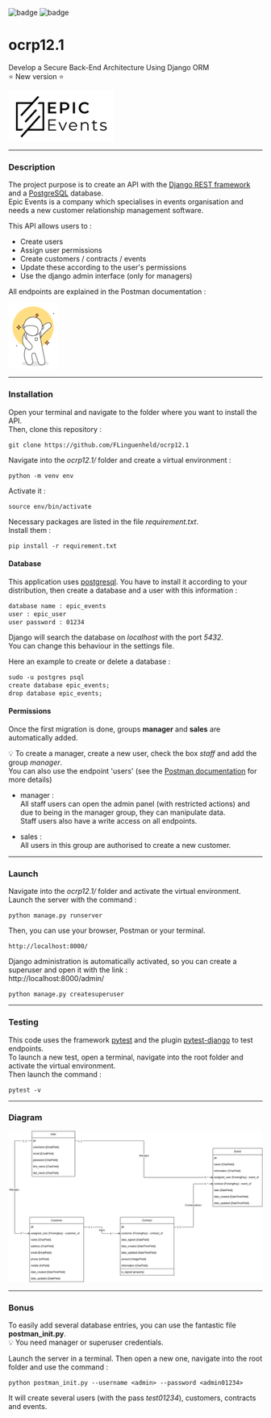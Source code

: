 ![badge](https://img.shields.io/static/v1?label=Project&nbsp;OC&message=12&color=blueviolet&style=for-the-badge)
![badge](https://img.shields.io/static/v1?label=Status&message=InProgress&color=blue&style=for-the-badge)

# ocrp12.1

Develop a Secure Back-End Architecture Using Django ORM  
⭐ New version ⭐

![Logo epicevents](https://raw.githubusercontent.com/FLinguenheld/ocrp12.1/main/logos/epicevents.png "Logo")


****
### Description
The project purpose is to create an API with the [Django REST framework](https://www.django-rest-framework.org) and a 
[PostgreSQL](https://www.postgresql.org) database.  
Epic Events is a company which specialises in events organisation and needs a new customer relationship management software.  

This API allows users to :

- Create users
- Assign user permissions
- Create customers / contracts / events
- Update these according to the user's permissions
- Use the django admin interface (only for managers)

All endpoints are explained in the Postman documentation :  

[![Logo PostMan](https://raw.githubusercontent.com/FLinguenheld/ocrp12.1/main/logos/postman.png "Postman")](https://documenter.getpostman.com/view/19051270/2s8YzXwLV1)

****
### Installation

Open your terminal and navigate to the folder where you want to install the API.  
Then, clone this repository :

    git clone https://github.com/FLinguenheld/ocrp12.1

Navigate into the *ocrp12.1/* folder and create a virtual environment :

    python -m venv env

Activate it :

    source env/bin/activate

Necessary packages are listed in the file *requirement.txt*.  
Install them :

    pip install -r requirement.txt


#### Database

This application uses [postgresql](https://www.postgresql.org). You have to install it according to your distribution, then 
create a database and a user with this information :

    database name : epic_events
    user : epic_user
    user password : 01234

Django will search the database on *localhost* with the port *5432*.  
You can change this behaviour in the settings file.

Here an example to create or delete a database :

    sudo -u postgres psql
    create database epic_events;
    drop database epic_events;

#### Permissions

Once the first migration is done, groups **manager** and **sales** are automatically added.  

💡 To create a manager, create a new user, check the box *staff* and add the group *manager*.  
You can also use the endpoint 'users' (see the [Postman documentation](https://raw.githubusercontent.com/FLinguenheld/ocrp12.1/main/logos/postman.png) for more details)


- manager :  
All staff users can open the admin panel (with restricted actions) and due to being in the manager group, they can manipulate data.  
Staff users also have a write access on all endpoints.  

- sales :  
All users in this group are authorised to create a new customer.  

****
### Launch

Navigate into the *ocrp12.1/* folder and activate the virtual environment.  
Launch the server with the command :

    python manage.py runserver

Then, you can use your browser, Postman or your terminal.

    http://localhost:8000/

Django administration is automatically activated, so you can create a superuser and open it with the link :  
http://localhost:8000/admin/

    python manage.py createsuperuser

****
### Testing

This code uses the framework [pytest](https://docs.pytest.org/en/latest/contents.html) and the plugin [pytest-django](https://pytest-django.readthedocs.io/en/latest/index.html) to test endpoints.  
To launch a new test, open a terminal, navigate into the root folder and activate the virtual environment.  
Then launch the command :

    pytest -v

****
### Diagram

![Epic crm diagram](https://raw.githubusercontent.com/FLinguenheld/ocrp12.1/main/logos/Diagram_Epic_events.png "Logo")

****
### Bonus

To easily add several database entries, you can use the fantastic file **postman_init.py**.  
💡 You need manager or superuser credentials.

Launch the server in a terminal. Then open a new one, navigate into the root folder and use the command :

    python postman_init.py --username <admin> --password <admin01234>

It will create several users (with the pass *test01234*), customers, contracts and events.
